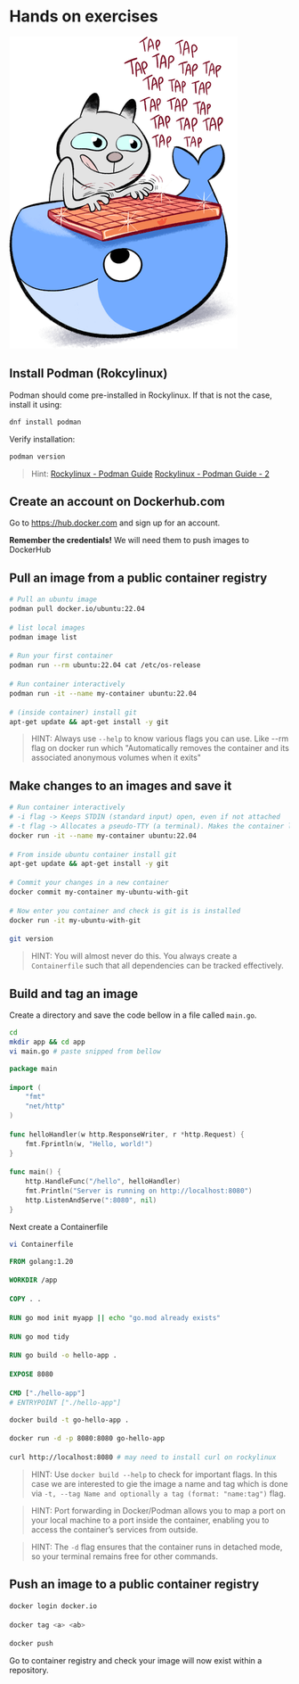 # Hands on exercises

![Cat with keyboard](../_img/tuto-docker.png "Let's create some containers")

## Install Podman (Rokcylinux)

Podman should come pre-installed in Rockylinux. If that is not the case, install it using:

```bash
dnf install podman
```

Verify installation: 

```bash
podman version
```

> Hint: [Rockylinux - Podman Guide](https://docs.rockylinux.org/guides/containers/podman_guide/)
[Rockylinux - Podman Guide - 2](https://docs.rockylinux.org/gemstones/containers/podman/)

## Create an account on Dockerhub.com

Go to https://hub.docker.com and sign up for an account. 

**Remember the credentials!** We will need them to push images to DockerHub

## Pull an image from a public container registry

```bash
# Pull an ubuntu image
podman pull docker.io/ubuntu:22.04

# list local images
podman image list

# Run your first container
podman run --rm ubuntu:22.04 cat /etc/os-release

# Run container interactively
podman run -it --name my-container ubuntu:22.04

# (inside container) install git
apt-get update && apt-get install -y git
```

>HINT: Always use `--help` to know various flags you can use. Like --rm flag on docker run which "Automatically removes the container and its associated anonymous volumes when it exits"

## Make changes to an images and save it

```bash
# Run container interactively
# -i flag -> Keeps STDIN (standard input) open, even if not attached
# -t flag -> Allocates a pseudo-TTY (a terminal). Makes the container look and feel like a real terminal session.
docker run -it --name my-container ubuntu:22.04

# From inside ubuntu container install git
apt-get update && apt-get install -y git

# Commit your changes in a new container
docker commit my-container my-ubuntu-with-git

# Now enter you container and check is git is is installed
docker run -it my-ubuntu-with-git

git version
```

>HINT: You will almost never do this. You always create a `Containerfile` such that all dependencies can be tracked effectively.

## Build and tag an image

Create a directory and save the code bellow in a file called `main.go`.

```bash
cd 
mkdir app && cd app
vi main.go # paste snipped from bellow
```

```go
package main

import (
	"fmt"
	"net/http"
)

func helloHandler(w http.ResponseWriter, r *http.Request) {
	fmt.Fprintln(w, "Hello, world!")
}

func main() {
	http.HandleFunc("/hello", helloHandler)
	fmt.Println("Server is running on http://localhost:8080")
	http.ListenAndServe(":8080", nil)
}
```

Next create a Containerfile

```bash
vi Containerfile
```

```Dockerfile
FROM golang:1.20

WORKDIR /app

COPY . .

RUN go mod init myapp || echo "go.mod already exists"

RUN go mod tidy

RUN go build -o hello-app .

EXPOSE 8080

CMD ["./hello-app"]
# ENTRYPOINT ["./hello-app"]
```

```bash
docker build -t go-hello-app .

docker run -d -p 8080:8080 go-hello-app

curl http://localhost:8080 # may need to install curl on rockylinux
```

>HINT: Use `docker build --help` to check for important flags. In this case we are interested to gie the image a name and tag which is done via  `-t, --tag Name and optionally a tag (format: "name:tag")` flag.     

>HINT: Port forwarding in Docker/Podman allows you to map a port on your local machine to a port inside the container, enabling you to access the container’s services from outside.

>HINT: The `-d` flag ensures that the container runs in detached mode, so your terminal remains free for other commands.

## Push an image to a public container registry

```bash
docker login docker.io

docker tag <a> <ab>

docker push 
```

Go to container registry and check your image will now exist within a repository.